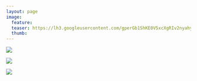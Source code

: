 ```yaml
---
layout: page
image:
  feature:
  teaser: https://lh3.googleusercontent.com/gperGb1ShKE0V5xcXgRIv2nyahygUoTNfc0Upqt5lEU=w245
  thumb:
---
```


[![](https://lh3.googleusercontent.com/6LGnIFcmdzzcB6pEOO3w29oBJoNCNEUUJSVV29ultT0=w800)](https://lh3.googleusercontent.com/6LGnIFcmdzzcB6pEOO3w29oBJoNCNEUUJSVV29ultT0=s0)

[![](https://lh3.googleusercontent.com/4PoB_Q-I7yOj6U4LFXaFw1ndpAi7EUIY8AL8p1wXwN0=w800)](https://lh3.googleusercontent.com/4PoB_Q-I7yOj6U4LFXaFw1ndpAi7EUIY8AL8p1wXwN0=s0)

[![](https://lh3.googleusercontent.com/bQl_GyxIRrTxrELNNNkjubF8d22P07TXs_W7_AwVHAg=w800)](https://lh3.googleusercontent.com/bQl_GyxIRrTxrELNNNkjubF8d22P07TXs_W7_AwVHAg=s0)
